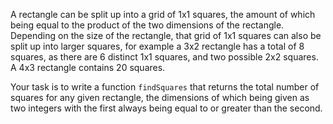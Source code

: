 A rectangle can be split up into a grid of 1x1 squares, the amount of which being equal to the product of the two dimensions of the rectangle. Depending on the size of the rectangle, that grid of 1x1 squares can also be split up into larger squares, for example a 3x2 rectangle has a total of 8 squares, as there are 6 distinct 1x1 squares, and two possible 2x2 squares. A 4x3 rectangle contains 20 squares.

Your task is to write a function `findSquares` that returns the total number of squares for any given rectangle, the dimensions of which being given as two integers with the first always being equal to or greater than the second.
